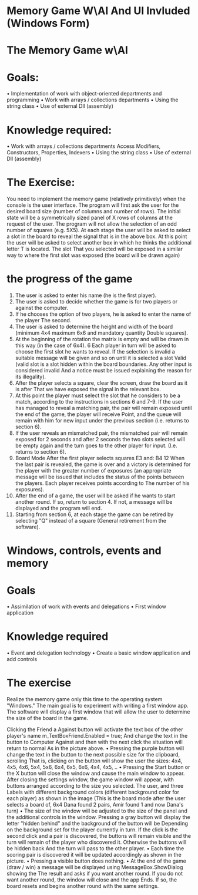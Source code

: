 # Memory Game W\AI And UI Invluded (Windows Form)

# The Memory Game w\AI
# Goals:
• Implementation of work with object-oriented departments and programming
• Work with arrays / collections departments
• Using the string class
• Use of external Dll (assembly)
# Knowledge required:
• Work with arrays / collections departments
Access Modifiers, Constructors, Properties, Indexers
• Using the string class
• Use of external Dll (assembly)

# The Exercise:
You need to implement the memory game (relatively primitively) when the console is the user interface.
The program will first ask the user for the desired board size (number of columns and number of rows).
The initial state will be a symmetrically sized panel of X rows of columns at the request of the user.
The program will not allow the selection of an odd number of squares (e.g. 5X5).
At each stage the user will be asked to select a slot in the board to reveal the signal that is in the above box.
At this point the user will be asked to select another box in which he thinks the additional letter T is located. The slot
That you selected will be exposed in a similar way to where the first slot was exposed (the board will be drawn again)

# the progress of the game
1. The user is asked to enter his name (he is the first player).
2. The user is asked to decide whether the game is for two players or against the computer.
3. If he chooses the option of two players, he is asked to enter the name of the player
The second.
4. The user is asked to determine the height and width of the board (minimum 4x4 maximum 6x6 and mandatory quantity
Double squares).
5. At the beginning of the rotation the matrix is empty and will be drawn in this way (in the case of 6x4).
6 Each player in turn will be asked to choose the first slot he wants to reveal. If the selection is invalid a suitable message will be given and so on until it is selected a slot
Valid (valid slot is a slot hidden within the board boundaries. Any other input is considered invalid
And a notice must be issued explaining the reason for its illegality).
7. After the player selects a square, clear the screen, draw the board as it is after
That we have exposed the signal in the relevant box.
8. At this point the player must select the slot that he considers to be a match, according to the instructions in sections 6 and 7-9. If the user has managed to reveal a matching pair, the pair will remain exposed until the end of the game, the player will receive
Point, and the queue will remain with him for new input under the previous section (i.e. returns to section 6).
10. If the user reveals an mismatched pair, the mismatched pair will remain exposed for 2 seconds and after 2 seconds the two slots selected will be empty again and the turn goes to the other player for input.
(I.e. returns to section 6).
11. Board Mode After the first player selects squares E3 and: B4
12 When the last pair is revealed, the game is over and a victory is determined for the player with the greater number of exposures (an appropriate message will be issued that includes the status of the points between the players. Each player receives points according to
The number of his exposures).
13. After the end of a game, the user will be asked if he wants to start another round. If so, return to section 4.
If not, a message will be displayed and the program will end.
14. Starting from section 6, at each stage the game can be retired by selecting "Q" instead of a square
(General retirement from the software).

# Windows, controls, events and memory

# Goals
• Assimilation of work with events and delegations
• First window application
# Knowledge required
• Event and delegation technology
• Create a basic window application and add controls
# The exercise
Realize the memory game only this time to the operating system "Windows."
The main goal is to experiment with writing a first window app.
The software will display a first window that will allow the user to determine the size of the board in the game.

Clicking the Friend a Against button will activate the text box of the other player's name
m_TextBoxFriend.Enabled = true;
And change the text in the button to Computer Against and then with the next click the situation will return to normal
As in the picture above.
• Pressing the purple button will change the text in the button to the next possible size for the clipboard, scrolling
That is, clicking on the button will show the user the sizes:
4x4, 4x5, 4x6, 5x4, 5x6, 6x4, 6x5, 6x6, 4x4, 4x5, ..
• Pressing the Start button or the X button will close the window and cause the main window to appear.
After closing the settings window, the game window will appear, with buttons arranged according to the size you selected.
The user, and three Labels with different background colors (different background color for each player) as shown in the image
(This is the board mode after the user selects a board of, 6x4 Dana found 2 pairs, Amir found 1 and now Dana's turn)
• The size of the window will be adjusted to the size of the panel and the additional controls in the window.
Pressing a gray button will display the letter "hidden behind" and the background of the button will be
Depending on the background set for the player currently in turn. If the click is the second click and a pair is discovered, the buttons will remain visible and the turn will remain of the player who discovered it. Otherwise the buttons will be hidden back
And the turn will pass to the other player.
• Each time the scoring pair is discovered it will be updated accordingly as shown in the picture.
• Pressing a visible button does nothing.
• At the end of the game (draw / win) a message will be displayed using MessageBox.ShowDialog showing the
The result and asks if you want another round. If you do not want another round, the window will close and the app
Ends. If so, the board resets and begins another round with the same settings.
